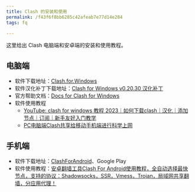 ```yaml
---
title: Clash 的安装和使用
permalink: /f43f6f8bb6285c42afeab7e77d14e284
tags: fq

---
```


这里给出 Clash 电脑端和安卓端的安装和使用教程。

<!--more-->

## 电脑端

- 软件下载地址：[Clash.for.Windows](https://github.com/Fndroid/clash_for_windows_pkg/releases)
- 软件汉化补丁下载地址：[Clash for Windows v0.20.30 汉化补丁](https://github.com/BoyceLig/Clash_Chinese_Patch/releases)
- 官方帮助文档：[Docs for Clash for Windows](https://docs.cfw.lbyczf.com/) 
- 软件使用教程 
  - [YouTube: clash for windows 教程 2023｜如何下载clash｜汉化｜添加节点｜订阅｜新手友好入门教学](https://www.youtube.com/watch?v=yJ7Ihh5hhx0)
  - [PC电脑端Clash共享给移动手机端进行科学上网](https://iyuantiao.me/clash-ssr-v2rayn.html)


## 手机端

- 软件下载地址：[ClashForAndroid](https://github.com/Kr328/ClashForAndroid/releases)、Google Play
- 软件使用教程：[安卓翻墙工具Clash For Android使用教程，全自动选择最快节点，支持的协议：Shadowsocks，SSR，Vmess，Trojan，局域网共享翻墙，分应用代理！](https://www.youtube.com/watch?v=sVdlxPOhXoY)
